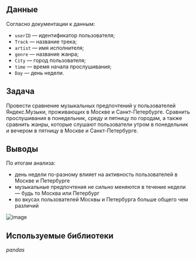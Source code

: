 ## Данные

Согласно документации к данным:
* `userID` — идентификатор пользователя;
* `Track` — название трека;  
* `artist` — имя исполнителя;
* `genre` — название жанра;
* `City` — город пользователя;
* `time` — время начала прослушивания;
* `Day` — день недели.

## Задача 
Провести сравнение музыкальных предпочтений у пользователей Яндекс.Музыки, проживающих в Москве и Санкт-Петербурге. Сравнить прослушивания в понедельник, среду и пятницу по городам, а также сравнить жанры, которые слушают пользователи утром в понедельник и вечером в пятницу в Москве и Санкт-Петербурге.

## Выводы
По итогам анализа:
- день недели по-разному влияет на активность пользователей в Москве и Петербурге
- музыкальные предпочтения не сильно меняются в течение недели — будь то Москва или Петербург
- во вкусах пользователей Москвы и Петербурга больше общего чем различий

![image](https://user-images.githubusercontent.com/110093043/215461230-3cfa441f-18db-4276-b160-cd33fd3f158c.png ) 


## Используемые библиотеки

*pandas*

